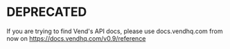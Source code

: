 # DEPRECATED

If you are trying to find Vend's API docs, please use docs.vendhq.com from now on https://docs.vendhq.com/v0.9/reference
